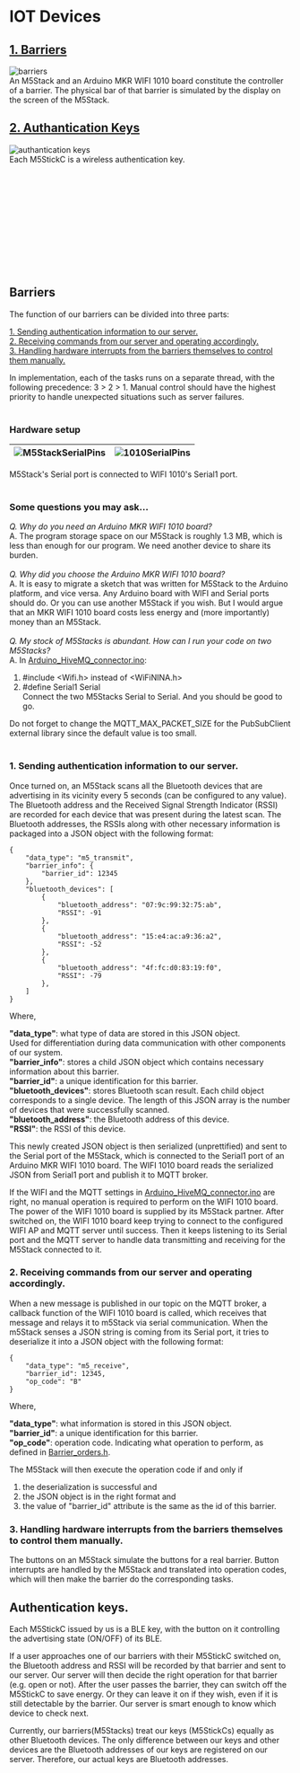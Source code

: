 # IOT Devices
##  [1. Barriers](#B)
![barriers](IoTDevices/barriers.jpg) <br>
An M5Stack and an Arduino MKR WIFI 1010 board constitute the controller of a barrier.
The physical bar of that barrier is simulated by the display on the screen of the M5Stack.

## [2. Authantication Keys](#AK)
![authantication keys](IoTDevices/authanticationKeys.jpg) <br>
Each M5StickC is a wireless authentication key.
<br><br><br><br><br><br><br><br><br><br><br><br>

<a name="B"></a>
## Barriers
The function of our barriers can be divided into three parts:

 [1. Sending authentication information to our server.](#B1) <br>
 [2. Receiving commands from our server and operating accordingly.](#B2) <br>
 [3. Handling hardware interrupts from the barriers themselves to control them manually.](#B3) <br>
 
In implementation, each of the tasks runs on a separate thread, with the following precedence: 3 > 2 > 1.
Manual control should have the highest priority to handle unexpected situations such as server failures.
<br><br>
### Hardware setup
| ![M5StackSerialPins](IoTDevices/M5StackSerialPins.jpg) | ![1010SerialPins](IoTDevices/1010SerialPins.jpg) |
|--|--|

M5Stack's Serial port is connected to WIFI 1010's Serial1 port.
<br><br>
### Some questions you may ask...


*Q. Why do you need an Arduino MKR WIFI 1010 board?* <br>
A. The program storage space on our M5Stack is roughly 1.3 MB, which is less than enough for our program. We need another device to share its burden.
<br><br>
*Q. Why did you choose the Arduino MKR WIFI 1010 board?* <br>
A. It is easy to migrate a sketch that was written for M5Stack to the Arduino platform, and vice versa. Any Arduino board with WIFI and Serial ports should do. Or you can use another M5Stack if you wish. But I would argue that an MKR WIFI 1010 board costs less energy and (more importantly) money than an M5Stack.
<br><br>
*Q. My stock of M5Stacks is abundant. How can I run your code on two M5Stacks?* <br>
A. 
In [Arduino_HiveMQ_connector.ino](/Arduino_HiveMQ_connector/Arduino_HiveMQ_connector.ino):
1. #include <Wifi.h> instead of <WiFiNINA.h>
2. #define Serial1 Serial <br>
Connect the two M5Stacks Serial to Serial. And you should be good to go.

Do not forget to change the MQTT_MAX_PACKET_SIZE for the PubSubClient external library since the default value is too small.
<br><br>
<a name="B1"></a>
### 1. Sending authentication information to our server.
Once turned on, an M5Stack scans all the Bluetooth devices that are advertising in its vicinity every 5 seconds (can be configured to any value). The Bluetooth address and the Received Signal Strength Indicator (RSSI) are recorded for each device that was present during the latest scan. The Bluetooth addresses, the RSSIs along with other necessary information is packaged into a JSON object with the following format:

    {
		"data_type": "m5_transmit",
		"barrier_info": {
			"barrier_id": 12345
		},
		"bluetooth_devices": [
			{
				"bluetooth_address": "07:9c:99:32:75:ab",
				"RSSI": -91
			},
			{
				"bluetooth_address": "15:e4:ac:a9:36:a2",
				"RSSI": -52
			},
			{
				"bluetooth_address": "4f:fc:d0:83:19:f0",
				"RSSI": -79
			},
		]
	}
Where,

**"data_type"**: what type of data are stored in this JSON object. <br>
	Used for differentiation during data communication with other components of our system.<br>
**"barrier_info"**: stores a child JSON object which contains necessary information about this barrier.<br>
**"barrier_id"**: a unique identification for this barrier.<br>
**"bluetooth_devices"**: stores Bluetooth scan result. Each child object corresponds to a single device. The length of this JSON array is the number of devices that were successfully scanned.<br>
**"bluetooth_address"**: the Bluetooth address of this device.<br>
**"RSSI"**: the RSSI of this device.<br>

This newly created JSON object is then serialized (unprettified) and sent to the Serial port of the M5Stack, which is connected to the Serial1 port of an Arduino MKR WIFI 1010 board.
The WIFI 1010 board reads the serialized JSON from Serial1 port and publish it to MQTT broker.

If the WIFI and the MQTT settings in [Arduino_HiveMQ_connector.ino](/Arduino_HiveMQ_connector/Arduino_HiveMQ_connector.ino) are right, no manual operation is required to perform on the WIFI 1010 board.
The power of the WIFI 1010 board is supplied by its M5Stack partner. After switched on, the WIFI 1010 board keep trying to connect to the configured WIFI AP and MQTT server until success. Then it keeps listening to its Serial port and the MQTT server to handle data transmitting and receiving for the M5Stack connected to it.
<a name="B2"></a>
### 2. Receiving commands from our server and operating accordingly.

When a new message is published in our topic on the MQTT broker, a callback function of the WIFI 1010 board is called, which receives that message and relays it to m5Stack via serial communication.
When the m5Stack senses a JSON string is coming from its Serial port, it tries to deserialize it into a JSON object with the following format:


    { 
		"data_type": "m5_receive", 
		"barrier_id": 12345, 
		"op_code": "B" 
	}
	
Where,

**"data_type"**: what information is stored in this JSON object.<br>
**"barrier_id"**: a unique identification for this barrier.<br>
**"op_code"**: operation code. Indicating what operation to perform, as defined in [Barrier_orders.h](/M5Stack_bluetooth_detector/Barrier_orders.h).

The M5Stack will then execute the operation code if and only if 
1.	the deserialization is successful and
2.	the JSON object is in the right format and
3.	the value of "barrier_id" attribute is the same as the id of this barrier.

<a name="B3"></a>
### 3. Handling hardware interrupts from the barriers themselves to control them manually.

The buttons on an M5Stack simulate the buttons for a real barrier. Button interrupts are handled by the M5Stack and translated into operation codes, which will then make the barrier do the corresponding tasks.


<a name="AK"></a>
## Authentication keys.

Each M5StickC issued by us is a BLE key, with the button on it controlling the advertising state (ON/OFF) of its BLE.

If a user approaches one of our barriers with their M5StickC switched on, the Bluetooth address and RSSI will be recorded by that barrier and sent to our server.
Our server will then decide the right operation for that barrier (e.g. open or not).
After the user passes the barrier, they can switch off the M5StickC to save energy. Or they can leave it on if they wish, even if it is still detectable by the barrier. Our server is smart enough to know which device to check next.

Currently, our barriers(M5Stacks) treat our keys (M5StickCs) equally as other Bluetooth devices. The only difference between our keys and other devices are the Bluetooth addresses of our keys are registered on our server. Therefore, our actual keys are Bluetooth addresses.


